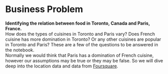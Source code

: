 # Business Problem


**Identifying the relation between food in Toronto, Canada and Paris, France.**  
How does the types of cuisines in Toronto and Paris vary?
Does French cuisine has more domination in Toronto? Or any other cuisines are popular in Toronto and Paris?
These are a few of the questions to be answered in the notebook.  
Normally we would think that Paris has a domination of French cuisine, however our assumptions may be true or they may be false.
So we will dive deep into the location data and data from [Foursquare](https://foursquare.com).
